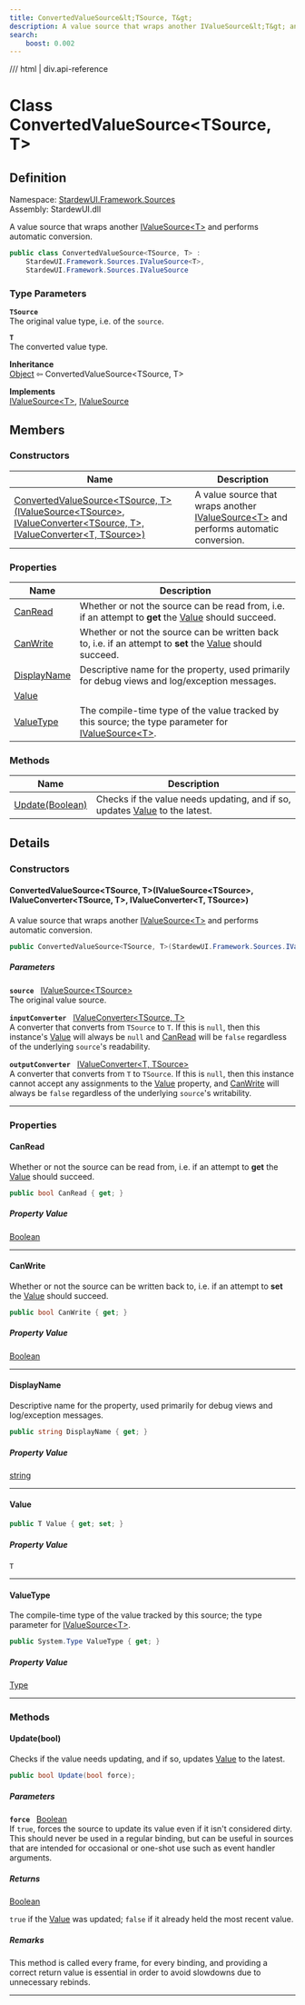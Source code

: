 ```yaml
---
title: ConvertedValueSource&lt;TSource, T&gt;
description: A value source that wraps another IValueSource&lt;T&gt; and performs automatic conversion.
search:
    boost: 0.002
---
```


<link rel="stylesheet" href="/StardewUI/stylesheets/reference.css" />

/// html | div.api-reference

# Class ConvertedValueSource&lt;TSource, T&gt;

## Definition

<div class="api-definition" markdown>

Namespace: [StardewUI.Framework.Sources](index.md)  
Assembly: StardewUI.dll  

</div>

A value source that wraps another [IValueSource&lt;T&gt;](ivaluesource-1.md) and performs automatic conversion.

```cs
public class ConvertedValueSource<TSource, T> : 
    StardewUI.Framework.Sources.IValueSource<T>, 
    StardewUI.Framework.Sources.IValueSource
```

### Type Parameters

**`TSource`**  
The original value type, i.e. of the `source`.

**`T`**  
The converted value type.


**Inheritance**  
[Object](https://learn.microsoft.com/en-us/dotnet/api/system.object) ⇦ ConvertedValueSource&lt;TSource, T&gt;

**Implements**  
[IValueSource&lt;T&gt;](ivaluesource-1.md), [IValueSource](ivaluesource.md)

## Members

### Constructors

 | Name | Description |
| --- | --- |
| [ConvertedValueSource&lt;TSource, T&gt;(IValueSource&lt;TSource&gt;, IValueConverter&lt;TSource, T&gt;, IValueConverter&lt;T, TSource&gt;)](#convertedvaluesourcetsource-tivaluesourcetsource-ivalueconvertertsource-t-ivalueconvertert-tsource) | A value source that wraps another [IValueSource&lt;T&gt;](ivaluesource-1.md) and performs automatic conversion. | 

### Properties

 | Name | Description |
| --- | --- |
| [CanRead](#canread) | Whether or not the source can be read from, i.e. if an attempt to **get** the [Value](ivaluesource.md#value) should succeed. | 
| [CanWrite](#canwrite) | Whether or not the source can be written back to, i.e. if an attempt to **set** the [Value](ivaluesource.md#value) should succeed. | 
| [DisplayName](#displayname) | Descriptive name for the property, used primarily for debug views and log/exception messages. | 
| [Value](#value) |  | 
| [ValueType](#valuetype) | The compile-time type of the value tracked by this source; the type parameter for [IValueSource&lt;T&gt;](ivaluesource-1.md). | 

### Methods

 | Name | Description |
| --- | --- |
| [Update(Boolean)](#updatebool) | Checks if the value needs updating, and if so, updates [Value](ivaluesource.md#value) to the latest. | 

## Details

### Constructors

#### ConvertedValueSource&lt;TSource, T&gt;(IValueSource&lt;TSource&gt;, IValueConverter&lt;TSource, T&gt;, IValueConverter&lt;T, TSource&gt;)

A value source that wraps another [IValueSource&lt;T&gt;](ivaluesource-1.md) and performs automatic conversion.

```cs
public ConvertedValueSource<TSource, T>(StardewUI.Framework.Sources.IValueSource<TSource> source, StardewUI.Framework.Converters.IValueConverter<TSource, T> inputConverter, StardewUI.Framework.Converters.IValueConverter<T, TSource> outputConverter);
```

##### Parameters

**`source`** &nbsp; [IValueSource&lt;TSource&gt;](ivaluesource-1.md)  
The original value source.

**`inputConverter`** &nbsp; [IValueConverter&lt;TSource, T&gt;](../converters/ivalueconverter-2.md)  
A converter that converts from `TSource` to `T`. If this is `null`, then this instance's [Value](convertedvaluesource-2.md#value) will always be `null` and [CanRead](convertedvaluesource-2.md#canread) will be `false` regardless of the underlying `source`'s readability.

**`outputConverter`** &nbsp; [IValueConverter&lt;T, TSource&gt;](../converters/ivalueconverter-2.md)  
A converter that converts from `T` to `TSource`. If this is `null`, then this instance cannot accept any assignments to the [Value](convertedvaluesource-2.md#value) property, and [CanWrite](convertedvaluesource-2.md#canwrite) will always be `false` regardless of the underlying `source`'s writability.

-----

### Properties

#### CanRead

Whether or not the source can be read from, i.e. if an attempt to **get** the [Value](ivaluesource.md#value) should succeed.

```cs
public bool CanRead { get; }
```

##### Property Value

[Boolean](https://learn.microsoft.com/en-us/dotnet/api/system.boolean)

-----

#### CanWrite

Whether or not the source can be written back to, i.e. if an attempt to **set** the [Value](ivaluesource.md#value) should succeed.

```cs
public bool CanWrite { get; }
```

##### Property Value

[Boolean](https://learn.microsoft.com/en-us/dotnet/api/system.boolean)

-----

#### DisplayName

Descriptive name for the property, used primarily for debug views and log/exception messages.

```cs
public string DisplayName { get; }
```

##### Property Value

[string](https://learn.microsoft.com/en-us/dotnet/api/system.string)

-----

#### Value



```cs
public T Value { get; set; }
```

##### Property Value

`T`

-----

#### ValueType

The compile-time type of the value tracked by this source; the type parameter for [IValueSource&lt;T&gt;](ivaluesource-1.md).

```cs
public System.Type ValueType { get; }
```

##### Property Value

[Type](https://learn.microsoft.com/en-us/dotnet/api/system.type)

-----

### Methods

#### Update(bool)

Checks if the value needs updating, and if so, updates [Value](ivaluesource.md#value) to the latest.

```cs
public bool Update(bool force);
```

##### Parameters

**`force`** &nbsp; [Boolean](https://learn.microsoft.com/en-us/dotnet/api/system.boolean)  
If `true`, forces the source to update its value even if it isn't considered dirty. This should never be used in a regular binding, but can be useful in sources that are intended for occasional or one-shot use such as event handler arguments.

##### Returns

[Boolean](https://learn.microsoft.com/en-us/dotnet/api/system.boolean)

  `true` if the [Value](ivaluesource.md#value) was updated; `false` if it already held the most recent value.

##### Remarks

This method is called every frame, for every binding, and providing a correct return value is essential in order to avoid slowdowns due to unnecessary rebinds.

-----

